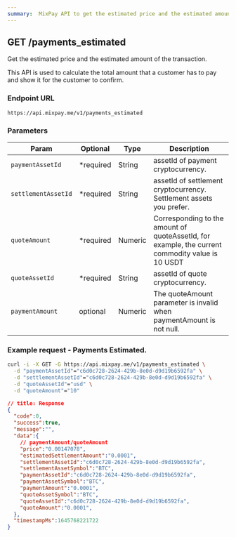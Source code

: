 ```yaml
---
summary:  MixPay API to get the estimated price and the estimated amount of the transaction.
---
```


## GET /payments_estimated

Get the estimated price and the estimated amount of the transaction.

This API is used to calculate the total amount that a customer has to pay and show it for the customer to confirm.

### Endpoint URL

```
https://api.mixpay.me/v1/payments_estimated
```

### Parameters

|  Param | Optional | Type | Description |
| --- | --- | --- | --- |
| `paymentAssetId` | <span class="required">*required</span> | String | assetId of payment cryptocurrency. |
| `settlementAssetId` | <span class="required">*required</span> | String | assetId of settlement cryptocurrency. Settlement assets you prefer. |
| `quoteAmount` | <span class="required">*required</span> | Numeric | Corresponding to the amount of quoteAssetId, for example, the current commodity value is 10 USDT |
| `quoteAssetId` | <span class="required">*required</span> | String | assetId of quote cryptocurrency.|
| `paymentAmount` | optional | Numeric | The quoteAmount parameter is invalid when paymentAmount is not null. |

### Example request - Payments Estimated.

```bash
curl -i -X GET -G https://api.mixpay.me/v1/payments_estimated \
  -d "paymentAssetId"="c6d0c728-2624-429b-8e0d-d9d19b6592fa" \
  -d "settlementAssetId"="c6d0c728-2624-429b-8e0d-d9d19b6592fa" \
  -d "quoteAssetId"="usd" \
  -d "quoteAmount"="10" 
```

```json
// title: Response
{
  "code":0,
  "success":true,
  "message":"",
  "data":{
    // paymentAmount/quoteAmount
    "price":"0.00147078",
    "estimatedSettlementAmount":"0.0001",
    "settlementAssetId":"c6d0c728-2624-429b-8e0d-d9d19b6592fa",
    "settlementAssetSymbol":"BTC",
    "paymentAssetId":"c6d0c728-2624-429b-8e0d-d9d19b6592fa",
    "paymentAssetSymbol":"BTC",
    "paymentAmount":"0.0001",
    "quoteAssetSymbol":"BTC",
    "quoteAssetId":"c6d0c728-2624-429b-8e0d-d9d19b6592fa",
    "quoteAmount":"0.0001",
  },
  "timestampMs":1645768221722
}
```

